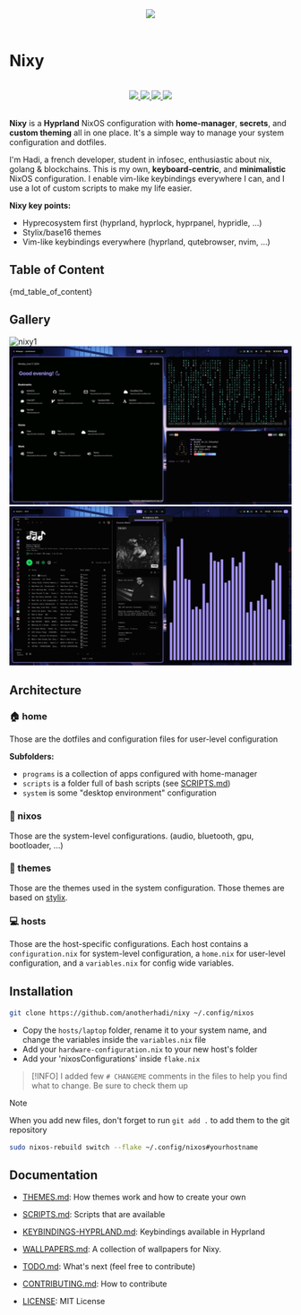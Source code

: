 <div align="center">
    <img src="https://raw.githubusercontent.com/anotherhadi/nixy/main/docs/src/logo.png" width="120px" />
</div>

<br>

# Nixy

<br>
<div align="center">
    <a href="https://github.com/anotherhadi/nixy/stargazers">
        <img src="https://img.shields.io/github/stars/anotherhadi/nixy?color={primarycolor}&labelColor={backgroundcolor}&style=for-the-badge&logo=starship&logoColor={primarycolor}">
    </a>
    <a href="https://github.com/anotherhadi/nixy/">
        <img src="https://img.shields.io/github/repo-size/anotherhadi/nixy?color={primarycolor}&labelColor={backgroundcolor}&style=for-the-badge&logo=github&logoColor={primarycolor}">
    </a>
    <a href="https://nixos.org">
        <img src="https://img.shields.io/badge/NixOS-unstable-blue.svg?style=for-the-badge&labelColor={backgroundcolor}&logo=NixOS&logoColor={primarycolor}&color={primarycolor}">
    </a>
    <a href="https://github.com/anotherhadi/nixy/blob/main/LICENSE">
        <img src="https://img.shields.io/static/v1.svg?style=for-the-badge&label=License&message=MIT&colorA={backgroundcolor}&colorB={primarycolor}&logo=unlicense&logoColor={primarycolor}"/>
    </a>
</div>
<br>

**Nixy** is a **Hyprland** NixOS configuration with **home-manager**, **secrets**, and **custom theming** all in one place.
It's a simple way to manage your system configuration and dotfiles.

I'm Hadi, a french developer, student in infosec, enthusiastic about nix, golang & blockchains.
This is my own, **keyboard-centric**, and **minimalistic** NixOS configuration.
I enable vim-like keybindings everywhere I can, and I use a lot of custom scripts to make my life easier.

**Nixy key points:**

- Hyprecosystem first (hyprland, hyprlock, hyprpanel, hypridle, ...)
- Stylix/base16 themes
- Vim-like keybindings everywhere (hyprland, qutebrowser, nvim, ...)

## Table of Content

{md_table_of_content}

## Gallery

![nixy1](docs/src/nixy/1.png)
![nixy2](docs/src/nixy/2.png)
![nixy3](docs/src/nixy/3.png)

## Architecture

### 🏠 home

Those are the dotfiles and configuration files for user-level configuration

**Subfolders:**

- `programs` is a collection of apps configured with home-manager
- `scripts` is a folder full of bash scripts (see [SCRIPTS.md](docs/SCRIPTS.md))
- `system` is some "desktop environment" configuration

### 🐧 nixos

Those are the system-level configurations. (audio, bluetooth, gpu, bootloader, ...)

### 🎨 themes

Those are the themes used in the system configuration.
Those themes are based on [stylix](https://github.com/danth/stylix).

### 💻 hosts

Those are the host-specific configurations.
Each host contains a `configuration.nix` for system-level configuration, a `home.nix` for user-level configuration, and a `variables.nix` for config wide variables.

## Installation

```sh
git clone https://github.com/anotherhadi/nixy ~/.config/nixos
```

- Copy the `hosts/laptop` folder, rename it to your system name, and change the variables inside the `variables.nix` file
- Add your `hardware-configuration.nix` to your new host's folder
- Add your 'nixosConfigurations' inside `flake.nix`

> [!INFO]
> I added few `# CHANGEME` comments in the files to help you find what to change. Be sure to check them up

> [!NOTE]
> When you add new files, don't forget to run `git add .` to add them to the git repository

```sh
sudo nixos-rebuild switch --flake ~/.config/nixos#yourhostname
```

## Documentation

- [THEMES.md](docs/THEMES.md): How themes work and how to create your own
- [SCRIPTS.md](docs/SCRIPTS.md): Scripts that are available
- [KEYBINDINGS-HYPRLAND.md](docs/KEYBINDINGS-HYPRLAND.md): Keybindings available in Hyprland
- [WALLPAPERS.md](https://github.com/anotherhadi/nixy-wallpapers): A collection of wallpapers for Nixy.

- [TODO.md](docs/TODO.md): What's next (feel free to contribute)
- [CONTRIBUTING.md](docs/CONTRIBUTING.md): How to contribute
- [LICENSE](LICENSE): MIT License
